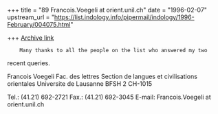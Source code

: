 +++
title = "89 Francois.Voegeli at orient.unil.ch"
date = "1996-02-07"
upstream_url = "https://list.indology.info/pipermail/indology/1996-February/004075.html"

+++
[Archive link](https://list.indology.info/pipermail/indology/1996-February/004075.html)

        Many thanks to all the people on the list who answered my two
recent queries.

Francois Voegeli
Fac. des lettres
Section de langues et civilisations orientales
Universite de Lausanne
BFSH 2
CH-1015

Tel.: (41.21) 692-2721
Fax.: (41.21) 692-3045
E-mail: Francois.Voegeli at orient.unil.ch







